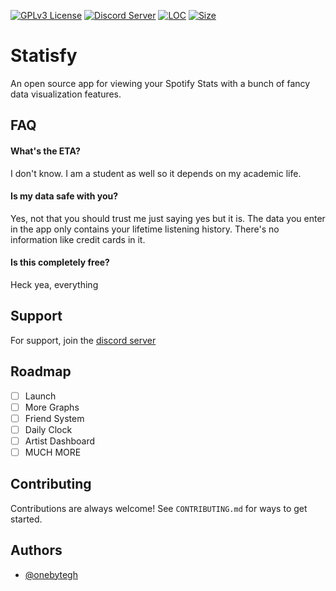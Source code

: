 [![GPLv3 License](https://img.shields.io/badge/License-GPL%20v3-yellow.svg)](https://opensource.org/licenses/)
[![Discord Server](https://img.shields.io/discord/1008425702611243149)](https://discord.gg/dxqmcjaZUa)
[![LOC](https://img.shields.io/tokei/lines/github/onebytegh/statisfy)]()
[![Size](https://img.shields.io/github/repo-size/onebytegh/statisfy)]()

# Statisfy

An open source app for viewing your Spotify Stats with a bunch of fancy data visualization features.

## FAQ

#### What's the ETA?

I don't know. I am a student as well so it depends on my academic life.

#### Is my data safe with you?

Yes, not that you should trust me just saying yes but it is. The data you enter in the app only contains your lifetime listening history. There's no information like credit cards in it.

#### Is this completely free?

Heck yea, everything

## Support

For support, join the [discord server](https://discord.gg/dxqmcjaZUa)

## Roadmap

- [ ] Launch
- [ ] More Graphs
- [ ] Friend System
- [ ] Daily Clock
- [ ] Artist Dashboard
- [ ] MUCH MORE

## Contributing

Contributions are always welcome!
See `CONTRIBUTING.md` for ways to get started.

## Authors

- [@onebytegh](https://www.github.com/onebytegh)
